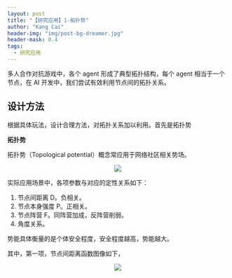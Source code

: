 ```yaml
---
layout: post
title: "【研究应用】1-拓扑势"
author: "Kang Cai"
header-img: "img/post-bg-dreamer.jpg"
header-mask: 0.4
tags:
  - 研究应用
---
```


多人合作对抗游戏中，各个 agent 形成了典型拓扑结构，每个 agent 相当于一个节点，在 AI 开发中，我们尝试有效利用节点间的拓扑关系。

## 设计方法

根据具体玩法，设计合理方法，对拓扑关系加以利用。首先是拓扑势

**拓扑势**

拓扑势（Topological potential）概念常应用于网络社区相关势场。

<center>
<img src="https://latex.codecogs.com/gif.latex?\varphi(v&space;i)=\sum_{j=1}^{n}\left(m&space;j&space;\times&space;e^{-\left(\frac{d&space;i&space;j}{\sigma}\right)^{2}}\right)"/>
</center>

实际应用场景中，各项参数与对应的定性关系如下：

1. 节点间距离 D。负相关。
2. 节点本身强度 P。正相关。
3. 节点阵营 F。同阵营加成，反阵营削弱。
4. 角度关系。

势能具体衡量的是个体安全程度，安全程度越高，势能越大。

其中，第一项，节点间距离函数图像如下，

<center>
<img src="https://kangcai.github.io/img/in-post/post-research-application/1.PNG" />
</center>
